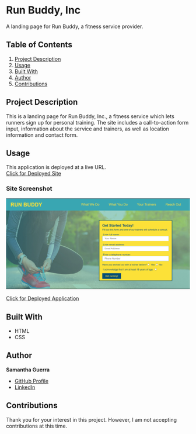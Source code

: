 # Run Buddy, Inc
A landing page for Run Buddy, a fitness service provider.

## Table of Contents
1. [Project Description](#project-description)
2. [Usage](#usage)
3. [Built With](#built-with)
4. [Author](#author)
5. [Contributions](#contributions)

## Project Description
This is a landing page for Run Buddy, Inc., a fitness service which lets runners sign up for personal training. The site includes a call-to-action form input, information about the service and trainers, as well as location information and contact form.

## Usage
This application is deployed at a live URL.</br>
[Click for Deployed Site](
https://sam-antics.github.io/run-buddy/)
### Site Screenshot
![Run Buddy, Inc.](./assets/images/run-buddy.png)

[Click for Deployed Application](https://sam-antics.github.io/photo-port/)
## Built With
* HTML
* CSS

## Author
**Samantha Guerra**
- [GitHub Profile](https://github.com/Sam-Antics)
- [LinkedIn](https://www.linkedin.com/in/seguerra/)

## Contributions
Thank you for your interest in this project. However, I am not accepting contributions at this time.
